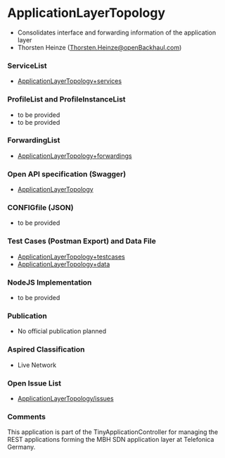 # ApplicationLayerTopology
- Consolidates interface and forwarding information of the application layer
- Thorsten Heinze (Thorsten.Heinze@openBackhaul.com)

### ServiceList
- [ApplicationLayerTopology+services](./ApplicationLayerTopology+services.yaml)

### ProfileList and ProfileInstanceList
- to be provided
- to be provided

### ForwardingList
- [ApplicationLayerTopology+forwardings](./ApplicationLayerTopology+forwardings.yaml)

### Open API specification (Swagger)
- [ApplicationLayerTopology](ApplicationLayerTopology.yaml)

### CONFIGfile (JSON)
- to be provided

### Test Cases (Postman Export) and Data File
- [ApplicationLayerTopology+testcases](./ApplicationLayerTopology%2Btestcases.json)
- [ApplicationLayerTopology+data](./ApplicationLayerTopology+data.json)

### NodeJS Implementation
- to be provided

### Publication
- No official publication planned

### Aspired Classification
- Live Network

### Open Issue List
- [ApplicationLayerTopology/issues](../../issues)

### Comments
This application is part of the TinyApplicationController for managing the REST applications forming the MBH SDN application layer at Telefonica Germany.
